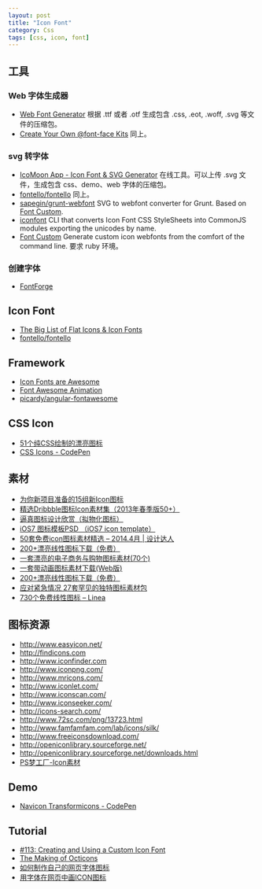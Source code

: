 ```yaml
---
layout: post
title: "Icon Font"
category: Css
tags: [css, icon, font]
--- 
```


## 工具

### Web 字体生成器

- [Web Font Generator](https://www.web-font-generator.com/) 根据 .ttf 或者 .otf 生成包含 .css, .eot, .woff, .svg 等文件的压缩包。
- [Create Your Own @font-face Kits](http://www.fontsquirrel.com/tools/webfont-generator) 同上。

### svg 转字体

- [IcoMoon App - Icon Font & SVG Generator](https://icomoon.io/app/#/select) 在线工具。可以上传 .svg 文件，生成包含 css、demo、web 字体的压缩包。
- [fontello/fontello](https://github.com/fontello/fontello#developers-api) 同上。
- [sapegin/grunt-webfont](https://github.com/sapegin/grunt-webfont) SVG to webfont converter for Grunt. Based on [Font Custom](http://fontcustom.com/).
- [iconfont](https://www.npmjs.org/package/iconfont) CLI that converts Icon Font CSS StyleSheets into CommonJS modules exporting the unicodes by name.
- [Font Custom](http://fontcustom.com/#) Generate custom icon webfonts from the comfort of the command line. 要求 ruby 环境。

### 创建字体

- [FontForge](http://fontforge.github.io/en-US/)

## Icon Font

- [The Big List of Flat Icons & Icon Fonts](http://css-tricks.com/flat-icons-icon-fonts/)
- [fontello/fontello](https://github.com/fontello/fontello#developers-api)

## Framework

- [Icon Fonts are Awesome](http://css-tricks.com/examples/IconFont/)
- [Font Awesome Animation](http://l-lin.github.io/font-awesome-animation/)
- [picardy/angular-fontawesome](https://github.com/picardy/angular-fontawesome)

## CSS Icon

- [51个纯CSS绘制的漂亮图标](http://www.shejidaren.com/pure-css-icons.html)
- [CSS Icons - CodePen](http://codepen.io/WhiteWolfWizard/pen/LfkFh)

## 素材

- [为你新项目准备的15组新Icon图标](http://www.shejidaren.com/15-new-icon-set-downloads.html)
- [精选Dribbble图标Icon素材集（2013年春季版50+）](http://www.shejidaren.com/dribbble-freebie-icons-2013-spring.html)
- [逼真图标设计欣赏（拟物化图标）](http://www.shejidaren.com/%E9%80%BC%E7%9C%9F%E5%9B%BE%E6%A0%87%E8%AE%BE%E8%AE%A1%E6%AC%A3%E8%B5%8F.html)
- [iOS7 图标模板PSD （iOS7 icon template）](http://www.shejidaren.com/ios7-icon-template.html)
- [50套免费icon图标素材精选 – 2014.4月 | 设计达人](http://www.shejidaren.com/free-icon-set-2014-4.html)
- [200+漂亮线性图标下载（免费）](http://www.shejidaren.com/200-outline-icons-for-designer.html)
- [一套漂亮的电子商务与购物图标素材(70个)](http://www.shejidaren.com/70-ecommerce-icons.html)
- [一套带动画图标素材下载(Web版)](http://www.shejidaren.com/animated-icon-download.html)
- [200+漂亮线性图标下载（免费）](http://www.shejidaren.com/200-outline-icons-for-designer.html)
- [应对紧急情况 27套罕见的独特图标素材包](http://www.shejidaren.com/unique-icon-sets.html)
- [730个免费线性图标 – Linea](http://www.shejidaren.com/730-outline-icons.html)

## 图标资源

- <http://www.easyicon.net/>
- <http://findicons.com>
- <http://www.iconfinder.com>
- <http://www.iconpng.com/>
- <http://www.mricons.com/>
- <http://www.iconlet.com/>
- <http://www.iconscan.com/>
- <http://www.iconseeker.com/>
- <http://icons-search.com/>
- <http://www.72sc.com/png/13723.html>
- <http://www.famfamfam.com/lab/icons/silk/>
- <http://www.freeiconsdownload.com/>
- <http://openiconlibrary.sourceforge.net/>
- <http://openiconlibrary.sourceforge.net/downloads.html>
- [PS梦工厂-Icon素材](http://www.psdreamworks.com/category/materials-and-download/icon_materials)

## Demo

- [Navicon Transformicons - CodePen](http://codepen.io/bennettfeely/pen/twbyA)

## Tutorial

- [#113: Creating and Using a Custom Icon Font](http://css-tricks.com/video-screencasts/113-creating-and-using-a-custom-icon-font/)
- [The Making of Octicons](https://github.com/blog/1135-the-making-of-octicons)
- [如何制作自己的网页字体图标](http://www.w3cplus.com/css3/how-to-make-your-own-icon-webfont.html)
- [用字体在网页中画ICON图标](http://www.imooc.com/view/243)
